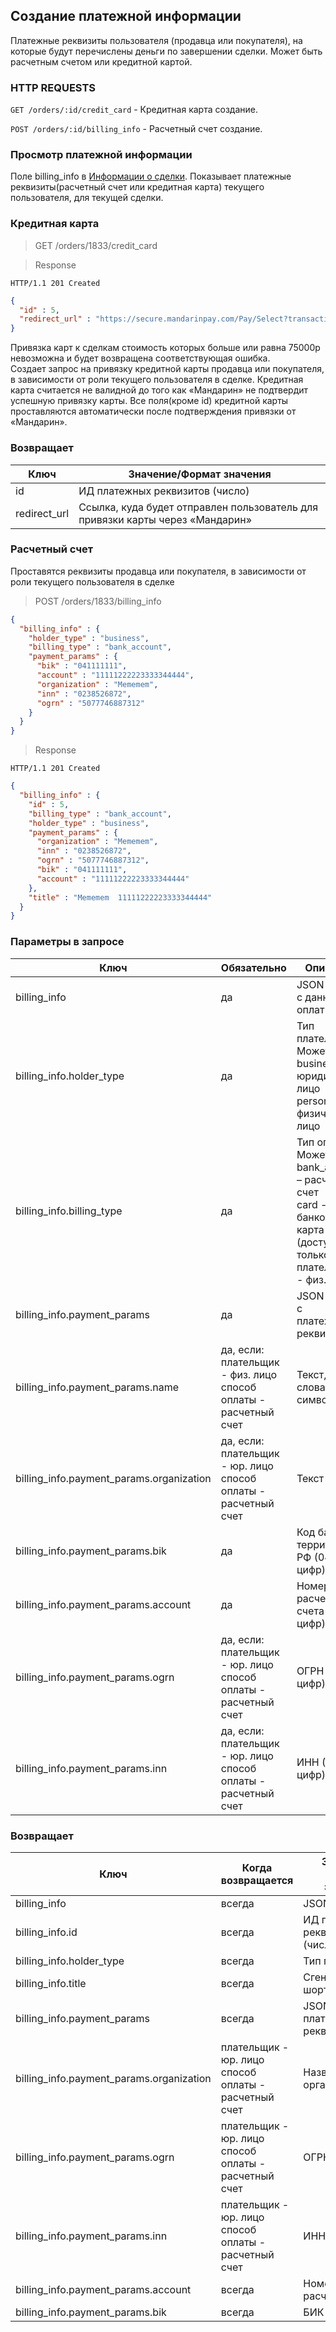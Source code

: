 ## Создание платежной информации

Платежные реквизиты пользователя (продавца или покупателя), на которые будут перечислены деньги по завершении сделки. Может быть расчетным счетом или кредитной картой.

### HTTP REQUESTS

`GET /orders/:id/credit_card` - Кредитная карта создание.

`POST /orders/:id/billing_info` - Расчетный счет создание.

### Просмотр платежной информации

Поле billing_info в [Информации о сделки](#part-dec3052b853e0b29). Показывает платежные реквизиты(расчетный счет или кредитная карта) текущего пользователя, для текущей сделки.

### Кредитная карта

> GET /orders/1833/credit_card

> Response

```http
HTTP/1.1 201 Created
```
```json
{
  "id" : 5,
  "redirect_url" : "https://secure.mandarinpay.com/Pay/Select?transaction=080225790640482092ba95ab2671432c"
}
```

<aside class="warning">
Привязка карт к сделкам стоимость которых больше или равна 75000р невозможна и будет возвращена соответствующая ошибка.
</aside>

<aside class="notice">
Создает запрос на привязку кредитной карты продавца или покупателя, в зависимости от роли текущего пользователя в сделке. Кредитная карта считается не валидной до того как «Мандарин» не подтвердит успешную привязку карты. Все поля(кроме id) кредитной карты проставляются автоматически после подтверждения привязки от «Мандарин».
</aside>

### Возвращает

Ключ | Значение/Формат значения
--------- | -----------
id |	ИД платежных реквизитов (число)
redirect_url |	Ссылка, куда будет отправлен пользователь для привязки карты через «Мандарин»

### Расчетный счет

Проставятся реквизиты продавца или покупателя, в зависимости от роли текущего пользователя в сделке


> POST /orders/1833/billing_info

```json
{
  "billing_info" : {
    "holder_type" : "business",
    "billing_type" : "bank_account",
    "payment_params" : {
      "bik" : "041111111",
      "account" : "11111222223333344444",
      "organization" : "Mememem",
      "inn" : "0238526872",
      "ogrn" : "5077746887312"
    }
  }
}
```

> Response

```http
HTTP/1.1 201 Created
```
```json
{
  "billing_info" : {
    "id" : 5,
    "billing_type" : "bank_account",
    "holder_type" : "business",
    "payment_params" : {
      "organization" : "Mememem",
      "inn" : "0238526872",
      "ogrn" : "5077746887312",
      "bik" : "041111111",
      "account" : "11111222223333344444"
    },
    "title" : "Mememem  11111222223333344444"
  }
}
```

### Параметры в запросе

Ключ | Обязательно | Описание
--------- | ------- | -----------
billing_info |	да |	JSON объект с данными оплаты
billing_info.holder_type |	да	| Тип плательщика. Может быть: <br/>business – юридическое лицо <br/>personal – физическое лицо
billing_info.billing_type |	да	| Тип оплаты. Может быть: <br/>bank_account – расчетный счет <br/>card - банковская карта (доступно только если плательщик - физ. лицо)
billing_info.payment_params |	да |	JSON объект с платежными реквизитами
billing_info.payment_params.name |	да, если: <br/>плательщик - физ. лицо <br/>способ оплаты - расчетный счет | Текст, мин. 2 слова, по 2 символа
billing_info.payment_params.organization	| да, если: <br/>плательщик - юр. лицо <br/>способ оплаты - расчетный счет | Текст
billing_info.payment_params.bik |	да |	Код банка, на территории РФ (04 + 7 цифр)
billing_info.payment_params.account |	да |	Номер расчетного счета (20-25 цифр)
billing_info.payment_params.ogrn	| да, если: <br/>плательщик - юр. лицо <br/>способ оплаты - расчетный счет | ОГРН (13 цифр)
billing_info.payment_params.inn	| да, если: <br/>плательщик - юр. лицо <br/>способ оплаты - расчетный счет | ИНН (10-12 цифр)

### Возвращает <a name="billing-info-array"></a>

Ключ | Когда возвращается |  Значение/Формат значения
--------- | ----------- | ------------
billing_info |	всегда |	JSON объект
billing_info.id |	всегда |	ИД платежных реквизитов (число)
billing_info.holder_type |	всегда |	Тип плательщика
billing_info.title | всегда |	Сгенерированный шорткат
billing_info.payment_params |	всегда |	JSON объект - платежные реквизиты
billing_info.payment_params.organization | плательщик - юр. лицо <br/>способ оплаты - расчетный счет | Название организации
billing_info.payment_params.ogrn | плательщик - юр. лицо <br/>способ оплаты - расчетный счет | ОГРН
billing_info.payment_params.inn	 | плательщик - юр. лицо <br/>способ оплаты - расчетный счет | ИНН
billing_info.payment_params.account |	всегда | Номер расчетного счета
billing_info.payment_params.bik |	всегда | БИК
